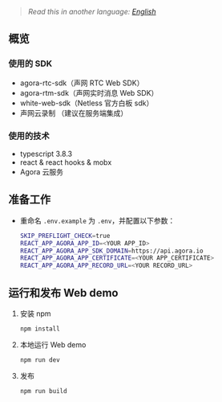 > *Read this in another language: [English](README.md)*


## 概览

### 使用的 SDK

- agora-rtc-sdk（声网 RTC Web SDK）
- agora-rtm-sdk（声网实时消息 Web SDK）
- white-web-sdk（Netless 官方白板 sdk）
- 声网云录制 （建议在服务端集成）

### 使用的技术
- typescript 3.8.3
- react & react hooks & mobx
- Agora 云服务

## 准备工作

- 重命名 `.env.example` 为 `.env`，并配置以下参数：

   ```bash
   SKIP_PREFLIGHT_CHECK=true
   REACT_APP_AGORA_APP_ID=<YOUR APP_ID>
   REACT_APP_AGORA_APP_SDK_DOMAIN=https://api.agora.io
   REACT_APP_AGORA_APP_CERTIFICATE=<YOUR APP_CERTIFICATE>
   REACT_APP_AGORA_APP_RECORD_URL=<YOUR RECORD_URL>
   ```

## 运行和发布 Web demo

1. 安装 npm

   ```
   npm install
   ```

2. 本地运行 Web demo

   ```
   npm run dev
   ```
3. 发布 

   ```
   npm run build
   ```

